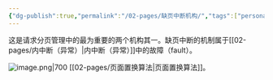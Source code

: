 ```yaml
---
{"dg-publish":true,"permalink":"/02-pages/缺页中断机构/","tags":["personal/blog","os"]}
---
```


这是请求分页管理中的最为重要的两个机构其一。缺页中断的机制属于[[02-pages/内中断（异常）\|内中断（异常）]]中的故障（fault）。

![image.png|700](https://yelanyanyu-img-bed.oss-cn-hangzhou.aliyuncs.com/img/blog/2024/09/20240917212211.png)
[[02-pages/页面置换算法\|页面置换算法]]。